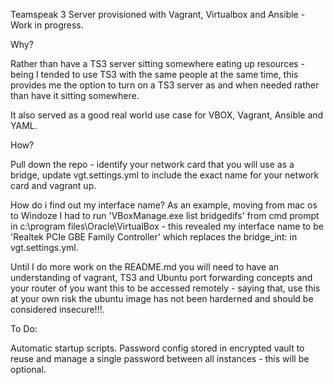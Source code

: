Teamspeak 3 Server provisioned with Vagrant, Virtualbox and Ansible - Work in progress.

Why?

Rather than have a TS3 server sitting somewhere eating up resources - being I tended to use TS3 with the same people at the same time, this provides me the option to turn on a TS3 server as and when needed rather than have it sitting somewhere. 

It also served as a good real world use case for VBOX, Vagrant, Ansible and YAML.

How?


Pull down the repo - identify your network card that you will use as a bridge, update vgt.settings.yml to include the exact name for your network card and vagrant up.

How do i find out my interface name? As an example, moving from mac os to Windoze I had to run 'VBoxManage.exe list bridgedifs' from cmd prompt in c:\program files\Oracle\VirtualBox - this revealed my interface name to be 'Realtek PCIe GBE Family Controller' which replaces the bridge_int: in vgt.settings.yml.


Until I do more work on the README.md you will need to have an understanding of vagrant, TS3 and Ubuntu port forwarding concepts and your router of you want this to be accessed remotely - saying that, use this at your own risk the ubuntu image has not been harderned and should be considered insecure!!!.

To Do:

Automatic startup scripts.
Password config stored in encrypted vault to reuse and manage a single password between all instances - this will be optional.
